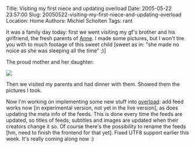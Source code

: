 Title: Visiting my first niece and updating overload
Date: 2005-05-22 23:57:00
Slug: 20050522-visiting-my-first-niece-and-updating-overload
Location: Home
Authors: Michiel Scholten
Tags: rant

<p>It was a family day today: first we went visiting my gf's brother and his girlfriend, the fresh parents of <a href="/~mbscholt/index.php?rantid=273">Anne</a>. I made some pictures, but I won't tire you with to much footage of this sweet child [sweet as in: "she made no noice as she was sleeping all the time" ;)]</p>

<p>The proud mother and her daughter:</p>
<p><img src="/~mbscholt/images/content/anne_jeske.jpg" /></p>

<p>Then we visited my parents and had dinner with them. Showed them the pictures I took.</p>

<p>Now I'm working on implementing some new stuff into <a href="/overload/">overload</a>: add feed works now [in experimental version, not yet in the live version], as does updating the meta info of the feeds. This is done every time the feeds are updated, so titles of feeds, subtitles and images are updated when their creators change it so. Of course there's the possibility to rename the feeds [hm, need to finish the frontend for that yet]. Fixed UTF8 support earlier this week. It's really coming along now :)</p>